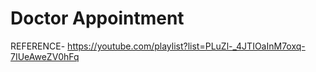 
  # Doctor Appointment

  REFERENCE-
  https://youtube.com/playlist?list=PLuZl-_4JTIOaInM7oxq-7IUeAweZV0hFq
